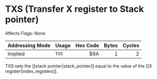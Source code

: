 TXS (Transfer X register to Stack pointer)
==========================================
Affects Flags: None

| Addressing Mode  | Usage           | Hex Code | Bytes |Cycles  |
|------------------|-----------------|---------:|------:|-------:|
| Implied          |```TXS```        | $9A      | 1     | 2      |

TXS sets the [[stack pointer|stack_pointer]] equal to the value of the
[[X register|index_registers]].

